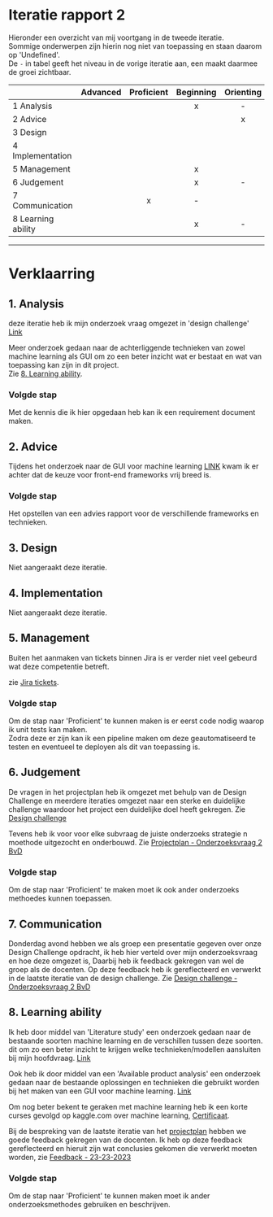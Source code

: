 # Iteratie rapport 2

Hieronder een overzicht van mij voortgang in de tweede iteratie.\
Sommige onderwerpen zijn hierin nog niet van toepassing en staan daarom op 'Undefined'.\
De `-` in tabel geeft het niveau in de vorige iteratie aan, een maakt daarmee de groei zichtbaar.

|                    | Advanced | Proficient | Beginning | Orienting | Undefined |
|--------------------|:--------:|:----------:|:---------:|:---------:|:---------:|
| 1 Analysis         |          |            |     x     |     -     |           |
| 2 Advice           |          |            |           |     x     |           |
| 3 Design           |          |            |           |           |     x     |
| 4 Implementation   |          |            |           |           |     x     |
| 5 Management       |          |            |     x     |           |     x     |
| 6 Judgement        |          |            |     x     |     -     |           |
| 7 Communication    |          |      x     |     -     |           |           |
| 8 Learning ability |          |            |     x     |     -     |           |

---
# Verklaarring

## 1. Analysis
deze iteratie heb ik mijn onderzoek vraag omgezet in 'design challenge' [Link](https://github.com/S7HaMachineLearning/documentation/blob/main/S7HaMachineLearning/Onderzoeksvragen/design%20challenge.md)

Meer onderzoek gedaan naar de achterliggende technieken van zowel machine learning als GUI om zo een beter inzicht wat er bestaat en wat van toepassing kan zijn in dit project.\
Zie [8.  Learning ability](#8-learning-ability).

### Volgde stap
Met de kennis die ik hier opgedaan heb kan ik een requirement document maken.

## 2. Advice
Tijdens het onderzoek naar de GUI voor machine learning [LINK](https://github.com/S7HaMachineLearning/documentation/blob/main/S7HaMachineLearning/Onderzoeken/Bram/2.%20Onderzoek%20-%20machine%20learning%20GUI.md) kwam ik er achter dat de keuze voor front-end frameworks vrij breed is.

### Volgde stap
Het opstellen van een advies rapport voor de verschillende frameworks en technieken.

## 3. Design
Niet aangeraakt deze iteratie.

## 4. Implementation
Niet aangeraakt deze iteratie.

## 5. Management
Buiten het aanmaken van tickets binnen Jira is er verder niet veel gebeurd wat deze competentie betreft.

zie [Jira tickets](../Bestanden/jira-tickets-21-03-2023.png).

### Volgde stap
Om de stap naar 'Proficient' te kunnen maken is er eerst code nodig waarop ik unit tests kan maken.\
Zodra deze er zijn kan ik een pipeline maken om deze geautomatiseerd te testen en eventueel te deployen als dit van toepassing is.

## 6. Judgement

De vragen in het projectplan heb ik omgezet met behulp van de Design Challenge en meerdere iteraties omgezet naar een sterke en duidelijke challenge waardoor het project een duidelijke doel heeft gekregen.
Zie [Design challenge](https://github.com/S7HaMachineLearning/documentation/blob/main/S7HaMachineLearning/Onderzoeksvragen/design%20challenge.md)

Tevens heb ik voor voor elke subvraag de juiste onderzoeks strategie n moethode uitgezocht en onderbouwd.
Zie [Projectplan - Onderzoeksvraag 2 BvD](https://github.com/S7HaMachineLearning/documentation#onderzoeksvraag-2-bvd)

### Volgde stap
Om de stap naar 'Proficient' te maken moet ik ook ander onderzoeks methoedes kunnen toepassen. 

## 7. Communication

Donderdag avond hebben we als groep een presentatie gegeven over onze Design Challenge opdracht, ik heb hier verteld over mijn onderzoeksvraag en hoe deze omgezet is,
Daarbij heb ik feedback gekregen van wel de groep als de docenten.
Op deze feedback heb ik gereflecteerd en verwerkt in de laatste iteratie van de design challenge. 
Zie [Design challenge - Onderzoeksvraag 2 BvD](https://github.com/S7HaMachineLearning/documentation/blob/main/S7HaMachineLearning/Onderzoeksvragen/design%20challenge.md#subvraag-2)

## 8. Learning ability

Ik heb door middel van 'Literature study' een onderzoek gedaan naar de bestaande soorten machine learning en de verschillen tussen deze soorten.
dit om zo een beter inzicht te krijgen welke technieken/modellen aansluiten bij mijn hoofdvraag.
[Link](https://github.com/S7HaMachineLearning/documentation/blob/main/S7HaMachineLearning/Onderzoeken/Bram/1.%20Onderzoek%20-%20machine%20learning.md)

Ook heb ik door middel van een 'Available product analysis' een onderzoek gedaan naar de bestaande oplossingen en technieken die gebruikt worden bij het maken van een GUI voor machine learning. [Link](https://github.com/S7HaMachineLearning/documentation/blob/main/S7HaMachineLearning/Onderzoeken/Bram/2.%20Onderzoek%20-%20machine%20learning%20GUI.md)

Om nog beter bekent te geraken met machine learning heb ik een korte curses gevolgd op kaggle.com over machine learning, [Certificaat](../Bestanden/Bram_van_Deventer-Intro_to_Machine_Learning.png).

Bij de bespreking van de laatste iteratie van het [projectplan](https://github.com/S7HaMachineLearning/documentation) hebben we goede feedback gekregen van de docenten.
Ik heb op deze feedback gereflecteerd en hieruit zijn wat conclusies gekomen die verwerkt moeten worden, zie [Feedback - 23-23-2023](../Proces/Feedback.md#23-23-2023---groeps-feedback-op-project-rapport)

### Volgde stap
Om de stap naar 'Proficient' te kunnen maken moet ik ander onderzoeksmethodes gebruiken en beschrijven.